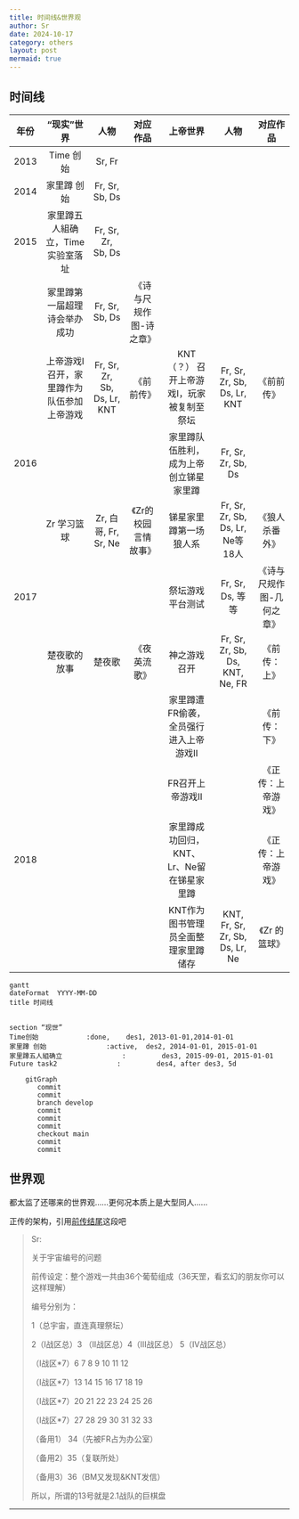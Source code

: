 ```yaml
---
title: 时间线&世界观
author: Sr
date: 2024-10-17
category: others
layout: post
mermaid: true
---
```


## 时间线


|年份|“现实”世界|人物|对应作品|上帝世界|人物|对应作品|
|:-:|:-:|:-:|:-:|:-:|:-:|:-:|
|2013|Time 创始|Sr, Fr| | | | 
|2014|家里蹲 创始|Fr, Sr, Sb, Ds| | | | 
|2015|家里蹲五人組确立，Time 实验室落址|Fr, Sr, Zr, Sb, Ds| | | |
| |冢里蹲第一届超理诗会举办成功|Fr, Sr, Sb, Ds|《诗与尺规作图-诗之章》| | | 
| |上帝游戏I 召开，家里蹲作为队伍参加上帝游戏|Fr, Sr, Zr, Sb, Ds, Lr, KNT| 《前前传》|KNT（？） 召开上帝游戏I，玩家被复制至祭坛|Fr, Sr, Zr, Sb, Ds, Lr, KNT |《前前传》
|2016| | | |家里蹲队伍胜利，成为上帝创立锑星家里蹲|Fr, Sr, Zr, Sb, Ds| 
| |Zr 学习篮球|Zr, 白哥, Fr, Sr, Ne |《Zr的校园言情故事》|锑星家里蹲第一场狼人系|Fr, Sr, Zr, Sb, Ds, Lr, Ne等18人|《狼人杀番外》
|2017| | | |祭坛游戏平台测试|Fr, Sr, Ds, 等等|《诗与尺规作图-几何之章》
| |楚夜歌的放事|楚夜歌|《夜英流歌》|神之游戏召开|Fr, Sr, Zr, Sb, Ds, KNT, Ne, FR|《前传：上》
| | | | |家里蹲遭FR偷袭，全员强行进入上帝游戏II| |《前传：下》
| | | | |FR召开上帝游戏II| |《正传：上帝游戏》
|2018| | | |家里蹲成功回归，KNT、Lr、Ne留在锑星家里蹲| |《正传：上帝游戏》
| | | | |KNT作为图书管理员全面整理家里蹲储存|KNT, Fr, Sr, Zr, Sb, Ds, Lr, Ne|《Zr 的篮球》

```mermaid
gantt
dateFormat  YYYY-MM-DD
title 时间线


section “现世”
Time创始            :done,    des1, 2013-01-01,2014-01-01
家里蹲 创始               :active,  des2, 2014-01-01, 2015-01-01
家里蹲五人組确立               :         des3, 2015-09-01, 2015-01-01
Future task2               :         des4, after des3, 5d

```


```mermaid
    gitGraph
       commit
       commit
       branch develop
       commit
       commit
       commit
       checkout main
       commit
       commit

```

## 世界观

都太监了还哪来的世界观……更何况本质上是大型同人……

正传的架构，引用[前传结尾](https://h1su.github.io/long/2016-08-16-qianzhuanjiewei/)这段吧

>Sr: 
>
>关于宇宙编号的问题
>
>前传设定：整个游戏一共由36个葡萄组成（36天罡，看玄幻的朋友你可以这样理解）
>
>编号分别为：
>
>1（总宇宙，直连真理祭坛）
>
>2（I战区总）3 （II战区总）4（III战区总） 5（IV战区总）
>
>（I战区*7）6 7 8 9 10 11 12
>
>（I战区*7）13 14 15 16 17 18 19
>
>（I战区*7）20 21 22 23 24 25 26
>
>（I战区*7）27 28 29 30 31 32 33
>
>（备用1） 34（先被FR占为办公室）
>
>（备用2）35（复联所处）
>
>（备用3）36（BM又发现&KNT发信）
>
>所以，所谓的13号就是2.1战队的巨棋盘

---


